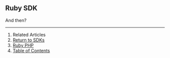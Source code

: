 ## Ruby SDK

And then?


--------------------------------------------------------------------------------

1. Related Articles
2. [Return to SDKs](../)
3. [Ruby PHP](../php/)
4. [Table of Contents](../../)